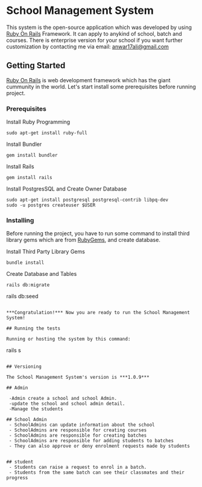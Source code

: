 # School Management System

This system is the open-source application which was developed by using [Ruby On Rails](http://rubyonrails.org) Framework. It can apply to anykind of school, batch and courses. There is enterprise version for your school if you want further customization by contacting me via email: anwar17ali@gmail.com

## Getting Started

[Ruby On Rails](http://rubyonrails.org) is web development framework which has the giant cummunity in the world. Let's start install some prerequisites before running project.

### Prerequisites

Install Ruby Programming

```
sudo apt-get install ruby-full
```

Install Bundler

```
gem install bundler
```

Install Rails

```
gem install rails
```

Install PostgresSQL and Create Owner Database

```
sudo apt-get install postgresql postgresql-contrib libpq-dev
sudo -u postgres createuser $USER
```

### Installing

Before running the project, you have to run some command to install third library gems which are from [RubyGems](https://rubygems.org), and create database.

Install Third Party Library Gems
```
bundle install
```

Create Database and Tables
```
rails db:migrate
```

rails db:seed
```

***Congratulation!*** Now you are ready to run the School Management System!

## Running the tests

Running or hosting the system by this command:
```
rails s
```

## Versioning

The School Management System's version is ***1.0.9***

## Admin

 -Admin create a school and school Admin.
 -update the school and school admin detail.
 -Manage the students

## School Admin
 - SchoolAdmins can update information about the school
 - SchoolAdmins are responsible for creating courses
 - SchoolAdmins are responsible for creating batches
 - SchoolAdmins are responsible for adding students to batches
 - They can also approve or deny enrolment requests made by students


## student
 - Students can raise a request to enrol in a batch.
 - Students from the same batch can see their classmates and their progress





